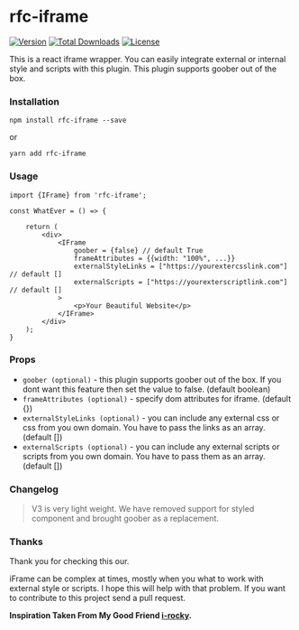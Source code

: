 # rfc-iframe

[![Version](https://img.shields.io/npm/v/rfc-iframe.svg)](https://www.npmjs.com/package/rfc-iframe)
[![Total Downloads](https://img.shields.io/npm/dt/rfc-iframe.svg)](https://www.npmjs.com/package/rfc-iframe)
[![License](https://img.shields.io/github/license/rrakib/rfc-iframe.svg)](https://github.com/rrakib/rfc-iframe/blob/master/LICENSE)

This is a react iframe wrapper. You can easily integrate external or internal style and scripts with this plugin. This plugin supports goober out of the box. 

### Installation

`npm install rfc-iframe --save`

or

`yarn add rfc-iframe`

### Usage

```JS
import {IFrame} from 'rfc-iframe';

const WhatEver = () => {
    
    return (
        <div>
            <IFrame
                goober = {false} // default True
                frameAttributes = {{width: "100%", ...}}
                externalStyleLinks = ["https://yourextercsslink.com"] // default []
                externalScripts = ["https://yourexterscriptlink.com"] // default []
            >
                <p>Your Beautiful Website</p>            
            </IFrame>        
        </div>
    );
}
```

### Props
* ``` goober (optional) ``` - this plugin supports goober out of the box. If you dont want this feature then set the value to false. (default boolean)
* ``` frameAttributes (optional) ``` - specify dom attributes for iframe. (default {})
* ``` externalStyleLinks (optional) ``` - you can include any external css or css from you own domain. You have to pass the links as an array. (default [])
* ``` externalScripts (optional) ``` - you can include any external scripts or scripts from you own domain. You have to pass them as an array. (default [])

### Changelog
> V3 is very light weight. We have removed support for styled component and brought goober as a replacement.

### Thanks
Thank you for checking this our.
 
 iFrame can be complex at times, mostly when you what to work with external style or scripts. I hope this will help with that problem. If you want to contribute to this project send a pull request.



**Inspiration Taken From My Good Friend [i-rocky](https://github.com/i-rocky).**
